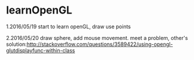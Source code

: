 # learnOpenGL
1.2016/05/19 start to learn openGL, draw  use points

2.2016/05/20 draw sphere, add mouse movement. meet a problem, other's solution:http://stackoverflow.com/questions/3589422/using-opengl-glutdisplayfunc-within-class


